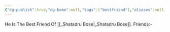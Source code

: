 ```yaml
---
{"dg-publish":true,"dg-home":null,"tags":["bestfriend"],"aliases":null,"name":"Shaunav Mukherjee","phone":null,"whatsapp-number":null,"permalink":"/shaunav-mukherjee/shaunav-mukherjee/","dgPassFrontmatter":true}
---
```


He Is The Best Friend Of [[_Shatadru Bose\|_Shatadru Bose]].
Friends:-
